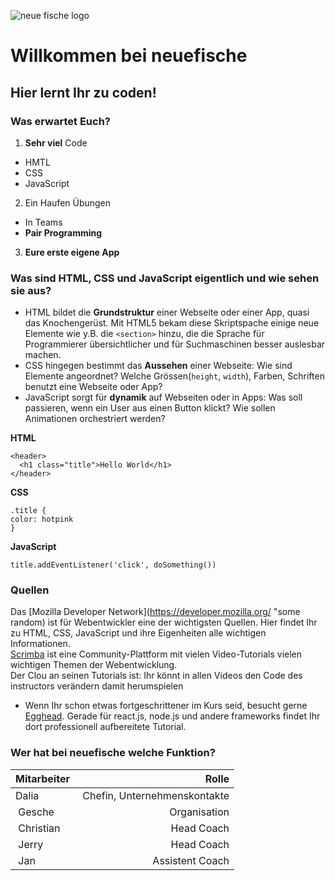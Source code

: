 ![neue fische logo][nf]

[nf]: https://www.neuefische.de/static/neuefische-gmbh-logo.svg
"neue fische logo"

# Willkommen bei neuefische

## Hier lernt Ihr zu coden!

### Was erwartet Euch?
1. __Sehr viel__ Code
+ HMTL
+ CSS
+ JavaScript
  
2. Ein Haufen Übungen
- In Teams
- **Pair Programming**

3. __Eure erste eigene App__

### Was sind HTML, CSS und JavaScript eigentlich und wie sehen sie aus?
* HTML bildet die **Grundstruktur** einer Webseite oder einer App, quasi das Knochengerüst. Mit HTML5 bekam diese Skriptspache einige neue Elemente wie y.B. die `<section>` hinzu, die die Sprache für Programmierer übersichtlicher und für Suchmaschinen besser auslesbar machen.
* CSS hingegen bestimmt das **Aussehen** einer Webseite: Wie sind Elemente angeordnet? Welche Grössen(`height`, `width`), Farben, Schriften benutzt eine Webseite oder App?
* JavaScript sorgt für **dynamik** auf Webseiten oder in Apps: Was soll passieren, wenn ein User aus einen Button klickt? Wie sollen Animationen orchestriert werden?  

**HTML**

```
<header>
  <h1 class="title">Hello World</h1>
</header>
```

**CSS**

```
.title {
color: hotpink
}
```

**JavaScript**

`title.addEventListener('click', doSomething())`

### Quellen

Das [Mozilla Developer Network](https://developer.mozilla.org/ "some random) ist für Webentwickler eine der wichtigsten Quellen. Hier findet Ihr zu HTML, CSS, JavaScript und ihre Eigenheiten alle wichtigen Informationen.  
[Scrimba](scrimba) ist eine Community-Plattform mit vielen Video-Tutorials vielen wichtigen Themen der Webentwicklung.  
Der Clou an seinen Tutorials ist: Ihr könnt in allen Videos den Code des instructors verändern damit herumspielen

- Wenn Ihr schon etwas fortgeschrittener im Kurs seid, besucht gerne [Egghead]. Gerade für react.js, node.js und andere frameworks findet Ihr dort professionell aufbereitete Tutorial.

### Wer hat bei neuefische welche Funktion?

| Mitarbeiter | Rolle |
| ----------- | -----: |  
| Dalia | Chefin, Unternehmenskontakte |
| Gesche | Organisation | 
| Christian |  Head Coach |  
| Jerry | Head Coach | 
| Jan | Assistent Coach |

 [scrimba]:https://scrimba.com
 [Egghead]: https://egghead.io
